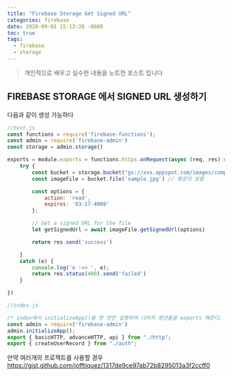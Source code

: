 ```yaml
---
title: "Firebase Storage Get Signed URL"
categories: firebase
date: 2020-09-01 15:13:28 -0600
toc: true
tags:
  - firebase
  - storage
---
```



> 개인적으로 배우고 실수한 내용을 노트한 포스트 입니다

## FIREBASE STORAGE 에서 SIGNED URL 생성하기

다음과 같이 생성 가능하다

```js
//test.js
const functions = require('firebase-functions');
const admin = require('firebase-admin')
const storage = admin.storage()

exports = module.exports = functions.https.onRequest(async (req, res) => {
    try {
        const bucket = storage.bucket("gs://xxx.appspot.com/images/company_logo"); // 하위폴더 까지 작성
        const imageFile = bucket.file('sample.jpg') // 확장자 포함

        const options = {
            action: 'read',
            expires: '03-17-4000'
        };

        // Get a signed URL for the file
        let getSignedUrl = await imageFile.getSignedUrl(options)

        return res.send('success')

    }
    catch (e) {
        console.log('e :>> ', e);
        return res.status(400).send('failed')
    }

})
```

```js
//index.js

/* index애서 initializeApp()을 한 번만 실행하며 나머지 펑션들을 exports 해준다. */
const admin = require('firebase-admin')
admin.initializeApp();
export { basicHTTP, advanceHTTP, api } from "./http";
export { createUserRecord } from "./auth";
```

만약 여러개의 프로젝트를 사용할 경우
https://gist.github.com/jofftiquez/1317de9ce97ab72b8295013a3f2ccff0



